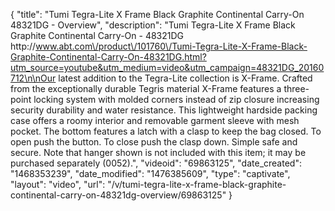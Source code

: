 {
    "title": "Tumi Tegra-Lite X Frame Black Graphite Continental Carry-On 48321DG - Overview",
    "description": "Tumi Tegra-Lite X Frame Black Graphite Continental Carry-On - 48321DG http:\/\/www.abt.com\/product\/101760\/Tumi-Tegra-Lite-X-Frame-Black-Graphite-Continental-Carry-On-48321DG.html?utm_source=youtube&utm_medium=video&utm_campaign=48321DG_20160712\n\nOur latest addition to the Tegra-Lite collection is X-Frame. Crafted from the exceptionally durable Tegris material X-Frame features a three-point locking system with molded corners instead of zip closure increasing security durability and water resistance. This lightweight hardside packing case offers a roomy interior and removable garment sleeve with mesh pocket. The bottom features a latch with a clasp to keep the bag closed. To open push the button. To close push the clasp down. Simple safe and secure. Note that hanger shown is not included with this item; it may be purchased separately (0052).",
    "videoid": "69863125",
    "date_created": "1468353239",
    "date_modified": "1476385609",
    "type": "captivate",
    "layout": "video",
    "url": "\/v\/tumi-tegra-lite-x-frame-black-graphite-continental-carry-on-48321dg-overview\/69863125"
}